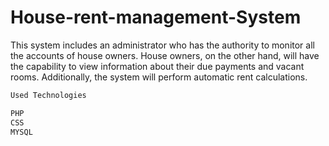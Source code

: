 # House-rent-management-System

This system includes an administrator who has the authority to monitor all the accounts of house owners. House owners, on the other hand, will have the capability to view information about their due payments and vacant rooms. Additionally, the system will perform automatic rent calculations.


```bash
Used Technologies

PHP 
CSS
MYSQL
```
